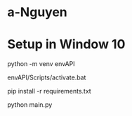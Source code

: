 # a-Nguyen
# Setup in Window 10
python -m venv envAPI

envAPI/Scripts/activate.bat

pip install -r requirements.txt

python main.py
